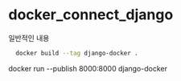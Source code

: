 # docker_connect_django

일반적인 내용
```bash
  docker build --tag django-docker .
```
 
  
 
docker run --publish 8000:8000 django-docker
